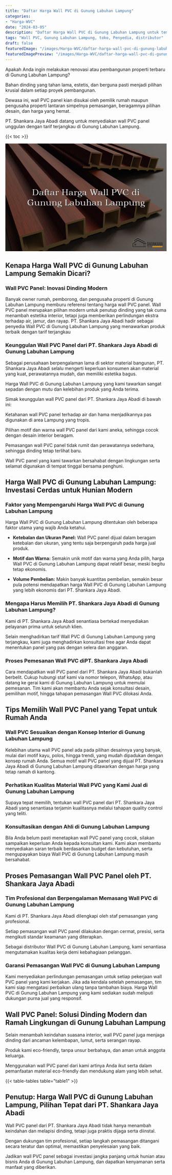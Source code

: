 ```yaml
---
title: "Daftar Harga Wall PVC di Gunung Labuhan Lampung"
categories:
- "Harga-WVC"
date: "2024-03-05"
description: "Daftar Harga Wall PVC di Gunung Labuhan Lampung untuk tempat tinggal, kantor, serta ritel. Panel terbaik, variasi motif, variasi warna modern, dengan servis pemasangan oleh teknisi profesional serta jaminan resmi!|Servis distribusi Wall PVC di Gunung Labuhan Lampung bagi kebutuhan tempat tinggal, office, maupun ritel, beserta panel terbaik dan penempatan oleh tenaga ahli berpengalaman dan kepastian resmi.|Alternatif Wall PVC di Gunung Labuhan Lampung yang andal untuk rumah, perkantoran, serta gerai, bersama material unggulan dan pemasangan dikerjakan oleh tim profesional serta kepastian resmi.|Penyediaan Wall PVC di Gunung Labuhan Lampung bagi hunian, office, serta gerai, beserta produk unggulan dan penempatan ditangani oleh tenaga ahli profesional, lengkap beserta jaminan resmi.}"
tags: "Wall PVC, Gunung Labuhan Lampung, toko, Penyedia, distributor"
draft: false
featuredImage: "/images/Harga-WVC/daftar-harga-wall-pvc-di-gunung-labuhan-lampung.png"
featuredImagePreview: "/images/Harga-WVC/daftar-harga-wall-pvc-di-gunung-labuhan-lampung.png"
---
```


Apakah Anda ingin melakukan renovasi atau pembangunan properti terbaru di Gunung Labuhan Lampung?

Bahan dinding yang tahan lama, estetis, dan berguna pasti menjadi pilihan krusial dalam setiap proyek pembangunan.

Dewasa ini, wall PVC panel kian disukai oleh pemilik rumah maupun pengusaha properti lantaran simpelnya pemasangan, beragamnya pilihan desain, dan harga yang hemat.

PT. Shankara Jaya Abadi datang untuk menyediakan wall PVC panel unggulan dengan tarif terjangkau di Gunung Labuhan Lampung.

{{< toc >}}

![Daftar Harga Wall PVC di Gunung Labuhan Lampung](/images/Harga-WVC/Daftar-Harga-Wall-PVC-di-Gunung-Labuhan-Lampung.png)


## Kenapa Harga Wall PVC di Gunung Labuhan Lampung Semakin Dicari?

### Wall PVC Panel: Inovasi Dinding Modern

Banyak owner rumah, pemborong, dan pengusaha properti di Gunung Labuhan Lampung memburu referensi tentang harga wall PVC panel. Wall PVC panel merupakan pilihan modern untuk penutup dinding yang tak cuma menambah estetika interior, tetapi juga memberikan perlindungan ekstra terhadap air, jamur, dan rayap. PT. Shankara Jaya Abadi hadir sebagai penyedia Wall PVC di Gunung Labuhan Lampung yang menawarkan produk terbaik dengan tarif terjangkau

### Keunggulan Wall PVC Panel dari PT. Shankara Jaya Abadi di Gunung Labuhan Lampung

Sebagai perusahaan berpengalaman lama di sektor material bangunan, PT. Shankara Jaya Abadi selalu mengerti keperluan konsumen akan material yang kuat, perawatannya mudah, dan memiliki estetika bagus.

Harga Wall PVC di Gunung Labuhan Lampung yang kami tawarkan sangat sepadan dengan mutu dan kelebihan produk yang Anda terima.

Simak keunggulan wall PVC panel dari PT. Shankara Jaya Abadi di bawah ini:

Ketahanan wall PVC panel terhadap air dan hama menjadikannya pas digunakan di area Lampung yang tropis.

Pilihan motif dan warna wall PVC panel dari kami aneka, sehingga cocok dengan desain interior beragam.

Pemasangan wall PVC panel tidak rumit dan perawatannya sederhana, sehingga dinding tetap terlihat baru.

Wall PVC panel yang kami tawarkan bersahabat dengan lingkungan serta selamat digunakan di tempat tinggal bersama penghuni.

## Harga Wall PVC di Gunung Labuhan Lampung: Investasi Cerdas untuk Hunian Modern

### Faktor yang Mempengaruhi Harga Wall PVC di Gunung Labuhan Lampung

Harga Wall PVC di Gunung Labuhan Lampung ditentukan oleh beberapa faktor utama yang wajib Anda ketahui.

- **Ketebalan dan Ukuran Panel:** Wall PVC panel dijual dalam beragam ketebalan dan ukuran, yang tentu saja berpengaruh pada harga jual produk.

- **Motif dan Warna:** Semakin unik motif dan warna yang Anda pilih, harga Wall PVC di Gunung Labuhan Lampung dapat relatif besar, meski begitu tetap ekonomis.

- **Volume Pembelian:** Makin banyak kuantitas pembelian, semakin besar pula potensi mendapatkan harga Wall PVC di Gunung Labuhan Lampung yang lebih ekonomis dari PT. Shankara Jaya Abadi.

### Mengapa Harus Memilih PT. Shankara Jaya Abadi di Gunung Labuhan Lampung?

Kami di PT. Shankara Jaya Abadi senantiasa bertekad menyediakan pelayanan prima untuk seluruh klien.

Selain menghadirkan tarif Wall PVC di Gunung Labuhan Lampung yang terjangkau, kami juga menghadirkan konsultasi free agar Anda dapat menentukan panel yang pas dengan selera dan anggaran.

### Proses Pemesanan Wall PVC diPT. Shankara Jaya Abadi

Cara mendapatkan wall PVC panel dari PT. Shankara Jaya Abadi bukanlah berbelit. Cukup hubungi staf kami via nomor telepon, WhatsApp, atau datang ke gerai kami di Gunung Labuhan Lampung untuk memulai pemesanan. Tim kami akan membantu Anda sejak konsultasi desain, pemilihan motif, hingga tahapan pemasangan Wall PVC dilokasi Anda.

## Tips Memilih Wall PVC Panel yang Tepat untuk Rumah Anda

### Wall PVC Sesuaikan dengan Konsep Interior di Gunung Labuhan Lampung

Kelebihan utama wall PVC panel ada pada pilihan desainnya yang banyak, mulai dari motif kayu, polos, hingga trendi, yang mudah dipadukan dengan konsep rumah Anda. Semua motif wall PVC panel yang dijual PT. Shankara Jaya Abadi di Gunung Labuhan Lampung ditawarkan dengan harga yang tetap ramah di kantong.

### Perhatikan Kualitas Material Wall PVC yang Kami Jual di Gunung Labuhan Lampung

Supaya tepat memilih, tentukan wall PVC panel dari PT. Shankara Jaya Abadi yang senantiasa terjamin kualitasnya melalui tahapan quality control yang teliti.

### Konsultasikan dengan Ahli di Gunung Labuhan Lampung

Bila Anda belum pasti menetapkan wall PVC panel yang cocok, silakan sampaikan keperluan Anda kepada konsultan kami. Kami akan membantu menyediakan saran terbaik berdasarkan budget dan kebutuhan, serta mengupayakan biaya Wall PVC di Gunung Labuhan Lampung masih bersahabat.

## Proses Pemasangan Wall PVC Panel oleh PT. Shankara Jaya Abadi

### Tim Profesional dan Berpengalaman Memasang Wall PVC di Gunung Labuhan Lampung

Kami di PT. Shankara Jaya Abadi dilengkapi oleh staf pemasangan yang profesional.

Setiap pemasangan wall PVC panel dilakukan dengan cermat, presisi, serta mengikuti standar keamanan yang diterapkan.

Sebagai distributor Wall PVC di Gunung Labuhan Lampung, kami senantiasa mengutamakan kualitas kerja demi kebahagiaan pelanggan.

### Garansi Pemasangan Wall PVC di Gunung Labuhan Lampung

Kami menyediakan perlindungan pemasangan untuk setiap pekerjaan wall PVC panel yang kami kerjakan. Jika ada kendala setelah pemasangan, tim kami siap mengatasi perbaikan ulang tanpa tambahan biaya. Harga Wall PVC di Gunung Labuhan Lampung yang kami sediakan sudah meliputi dukungan purna jual yang responsif.

## Wall PVC Panel: Solusi Dinding Modern dan Ramah Lingkungan di Gunung Labuhan Lampung

Selain menambah keindahan suasana interior, wall PVC panel juga menjaga dinding dari ancaman kelembapan, lumut, serta serangan rayap.

Produk kami eco-friendly, tanpa unsur berbahaya, dan aman untuk anggota keluarga.

Menggunakan wall PVC panel dari kami artinya Anda ikut serta dalam pemanfaatan material eco-friendly dan mendukung alam yang lebih sehat.

{{< table-tables table="table1" >}}

## Penutup: Harga Wall PVC di Gunung Labuhan Lampung, Pilihan Tepat dari PT. Shankara Jaya Abadi

Wall PVC panel dari PT. Shankara Jaya Abadi tidak hanya menambah keindahan dan melapisi dinding, tetapi juga praktis dijaga serta diinstal.

Dengan dukungan tim profesional, setiap langkah pemasangan ditangani secara teratur dan optimal, memastikan penyelesaian yang baik.

Jadikan wall PVC panel sebagai investasi jangka panjang untuk hunian atau bisnis Anda di Gunung Labuhan Lampung, dan dapatkan kenyamanan serta manfaat yang diberikan.
